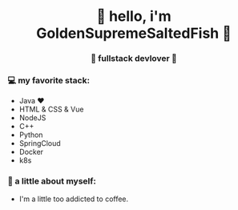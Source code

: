 <h1 align="center"> 🤩 hello, i'm GoldenSupremeSaltedFish 🤩 </h1>
<h3 align="center">🚀 fullstack devlover 🚀</h3>

### 💻 my favorite stack:

- Java ❤
- HTML & CSS & Vue
- NodeJS 
- C++
- Python
- SpringCloud
- Docker
- k8s

### 👧 a little about myself:

- I'm a little too addicted to coffee.

<h1 align="center">


